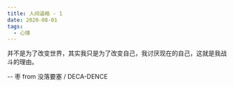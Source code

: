 ```yaml
---
title: 人间逼格 - 1
date: 2020-08-01
tags:
  - 心情
---
```


并不是为了改变世界，其实我只是为了改变自己，我讨厌现在的自己，这就是我战斗的理由。

-- 枣 from 没落要塞 / DECA-DENCE
